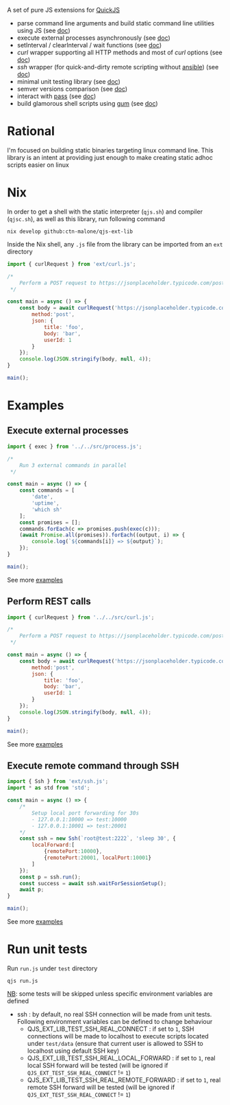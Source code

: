 A set of pure JS extensions for [QuickJS](https://github.com/ctn-malone/quickjs-cross-compiler)

* parse command line arguments and build static command line utilities using JS (see [doc](https://github.com/vercel/arg/tree/5.0.0))
* execute external processes asynchronously (see [doc](doc/process.md))
* setInterval / clearInterval / wait functions (see [doc](doc/timers.md))
* *curl* wrapper supporting all HTTP methods and most of *curl* options (see [doc](doc/curl.md))
* *ssh* wrapper (for quick-and-dirty remote scripting without [ansible](https://github.com/ansible/ansible)) (see [doc](doc/ssh.md))
* minimal unit testing library (see [doc](doc/tester.md))
* semver versions comparison (see [doc](doc/version.md))
* interact with [pass](https://www.passwordstore.org/) (see [doc](doc/password-store.md))
* build glamorous shell scripts using [gum](https://github.com/charmbracelet/gum) (see [doc](doc/gum.md))

# Rational

I'm focused on building static binaries targeting linux command line. This library is an intent at providing just enough to make creating static adhoc scripts easier on linux

# Nix

In order to get a shell with the static interpreter (`qjs.sh`) and compiler (`qjsc.sh`), as well as this library, run following command

```
nix develop github:ctn-malone/qjs-ext-lib
```

Inside the Nix shell, any `.js` file from the library can be imported from an `ext` directory

```js
import { curlRequest } from 'ext/curl.js';

/*
    Perform a POST request to https://jsonplaceholder.typicode.com/posts and print response payload
 */

const main = async () => {
    const body = await curlRequest('https://jsonplaceholder.typicode.com/posts', {
        method:'post',
        json: {
            title: 'foo',
            body: 'bar',
            userId: 1
        }
    });
    console.log(JSON.stringify(body, null, 4));
}

main();
```

# Examples

## Execute external processes

```js
import { exec } from '../../src/process.js';

/*
    Run 3 external commands in parallel 
 */

const main = async () => {
    const commands = [
        'date',
        'uptime',
        'which sh'
    ];
    const promises = [];
    commands.forEach(c => promises.push(exec(c)));
    (await Promise.all(promises)).forEach((output, i) => {
        console.log(`${commands[i]} => ${output}`);
    });
}

main();
```

See more [examples](examples/process)

## Perform REST calls

```js
import { curlRequest } from '../../src/curl.js';

/*
    Perform a POST request to https://jsonplaceholder.typicode.com/posts and print response payload
 */

const main = async () => {
    const body = await curlRequest('https://jsonplaceholder.typicode.com/posts', {
        method:'post',
        json: {
            title: 'foo',
            body: 'bar',
            userId: 1
        }
    });
    console.log(JSON.stringify(body, null, 4));
}

main();
```

See more [examples](examples/curl)

## Execute remote command through SSH

```js
import { Ssh } from 'ext/ssh.js';
import * as std from 'std';

const main = async () => {
    /* 
        Setup local port forwarding for 30s
        - 127.0.0.1:10000 => test:10000
        - 127.0.0.1:10001 => test:20001
    */
    const ssh = new Ssh(`root@test:2222`, 'sleep 30', {
        localForward:[
            {remotePort:10000},
            {remotePort:20001, localPort:10001}
        ]
    });
    const p = ssh.run();
    const success = await ssh.waitForSessionSetup();
    await p;
}

main();
```

See more [examples](examples/ssh)

# Run unit tests

Run `run.js` under `test` directory

```
qjs run.js
```

<u>NB</u>: some tests will be skipped unless specific environment variables are defined

* ssh : by default, no real SSH connection will be made from unit tests. Following environment variables can be defined to change behaviour
  * QJS_EXT_LIB_TEST_SSH_REAL_CONNECT : if set to `1`, SSH connections will be made to localhost to execute scripts located under `test/data` (ensure that current user is allowed to SSH to localhost using default SSH key)
  * QJS_EXT_LIB_TEST_SSH_REAL_LOCAL_FORWARD : if set to `1`, real local SSH forward will be tested (will be ignored if `QJS_EXT_TEST_SSH_REAL_CONNECT` != `1`)
  * QJS_EXT_LIB_TEST_SSH_REAL_REMOTE_FORWARD : if set to `1`, real remote SSH forward will be tested (will be ignored if `QJS_EXT_TEST_SSH_REAL_CONNECT` != `1`)